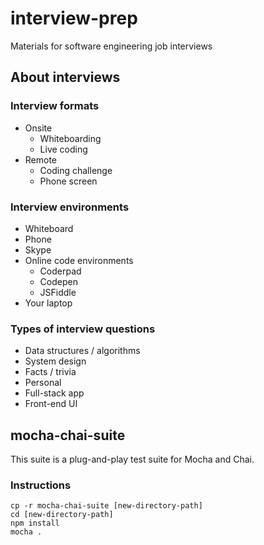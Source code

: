 # interview-prep
Materials for software engineering job interviews

## About interviews

### Interview formats
* Onsite
  * Whiteboarding
  * Live coding
* Remote
  * Coding challenge
  * Phone screen

### Interview environments
* Whiteboard
* Phone
* Skype
* Online code environments
  * Coderpad
  * Codepen
  * JSFiddle
* Your laptop

### Types of interview questions
* Data structures / algorithms
* System design
* Facts / trivia
* Personal
* Full-stack app
* Front-end UI

## mocha-chai-suite
This suite is a plug-and-play test suite for Mocha and Chai.

### Instructions
```
cp -r mocha-chai-suite [new-directory-path]
cd [new-directory-path]
npm install
mocha .
```